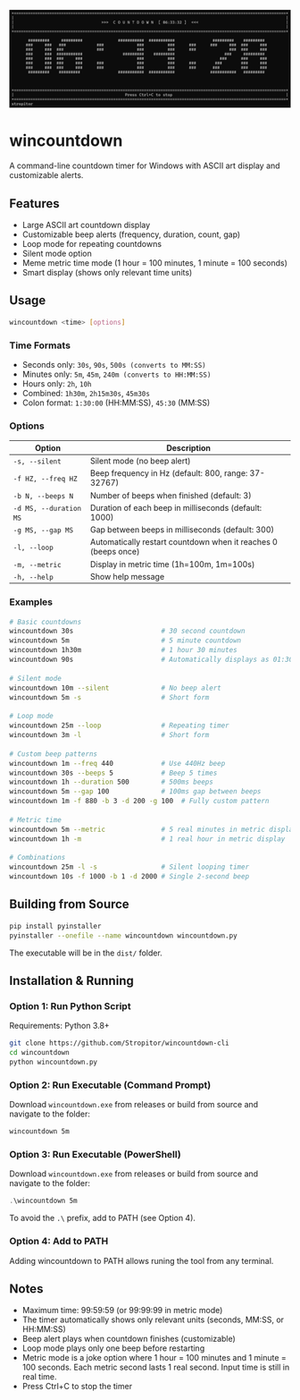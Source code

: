 ![wincountdown screenshot](screenshots/screenshot_1.png)

# wincountdown

A command-line countdown timer for Windows with ASCII art display and customizable alerts.


## Features

- Large ASCII art countdown display
- Customizable beep alerts (frequency, duration, count, gap)
- Loop mode for repeating countdowns
- Silent mode option
- Meme metric time mode (1 hour = 100 minutes, 1 minute = 100 seconds)
- Smart display (shows only relevant time units)

## Usage
```bash
wincountdown <time> [options]
```

### Time Formats

- Seconds only: `30s`, `90s`, `500s (converts to MM:SS)`
- Minutes only: `5m`, `45m`, `240m (converts to HH:MM:SS)`
- Hours only: `2h`, `10h`
- Combined: `1h30m`, `2h15m30s`, `45m30s`
- Colon format: `1:30:00` (HH:MM:SS), `45:30` (MM:SS)

### Options

| Option | Description |
|--------|-------------|
| `-s, --silent` | Silent mode (no beep alert) |
| `-f HZ, --freq HZ` | Beep frequency in Hz (default: 800, range: 37-32767) |
| `-b N, --beeps N` | Number of beeps when finished (default: 3) |
| `-d MS, --duration MS` | Duration of each beep in milliseconds (default: 1000) |
| `-g MS, --gap MS` | Gap between beeps in milliseconds (default: 300) |
| `-l, --loop` | Automatically restart countdown when it reaches 0 (beeps once) |
| `-m, --metric` | Display in metric time (1h=100m, 1m=100s) |
| `-h, --help` | Show help message |

### Examples
```bash
# Basic countdowns
wincountdown 30s                      # 30 second countdown
wincountdown 5m                       # 5 minute countdown
wincountdown 1h30m                    # 1 hour 30 minutes
wincountdown 90s                      # Automatically displays as 01:30

# Silent mode
wincountdown 10m --silent             # No beep alert
wincountdown 5m -s                    # Short form

# Loop mode
wincountdown 25m --loop               # Repeating timer
wincountdown 3m -l                    # Short form

# Custom beep patterns
wincountdown 1m --freq 440            # Use 440Hz beep
wincountdown 30s --beeps 5            # Beep 5 times
wincountdown 1h --duration 500        # 500ms beeps
wincountdown 5m --gap 100             # 100ms gap between beeps
wincountdown 1m -f 880 -b 3 -d 200 -g 100  # Fully custom pattern

# Metric time
wincountdown 5m --metric              # 5 real minutes in metric display
wincountdown 1h -m                    # 1 real hour in metric display

# Combinations
wincountdown 25m -l -s                # Silent looping timer
wincountdown 10s -f 1000 -b 1 -d 2000 # Single 2-second beep
```

## Building from Source
```bash
pip install pyinstaller
pyinstaller --onefile --name wincountdown wincountdown.py
```

The executable will be in the `dist/` folder.


## Installation & Running

### Option 1: Run Python Script

Requirements: Python 3.8+
```bash
git clone https://github.com/Stropitor/wincountdown-cli
cd wincountdown
python wincountdown.py
```

### Option 2: Run Executable (Command Prompt)

Download `wincountdown.exe` from releases or build from source and navigate to the folder:
```cmd
wincountdown 5m
```

### Option 3: Run Executable (PowerShell)

Download `wincountdown.exe` from releases or build from source and navigate to the folder:
```powershell
.\wincountdown 5m
```

To avoid the `.\` prefix, add to PATH (see Option 4).

### Option 4: Add to PATH

Adding wincountdown to PATH allows runing the tool from any terminal.

## Notes

- Maximum time: 99:59:59 (or 99:99:99 in metric mode)
- The timer automatically shows only relevant units (seconds, MM:SS, or HH:MM:SS)
- Beep alert plays when countdown finishes (customizable)
- Loop mode plays only one beep before restarting
- Metric mode is a joke option where 1 hour = 100 minutes and 1 minute = 100 seconds. Each metric second lasts 1 real second. Input time is still in real time.
- Press Ctrl+C to stop the timer
